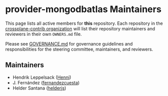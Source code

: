# provider-mongodbatlas Maintainers

This page lists all active members for **this** repository. Each repository in the
[crossplane-contrib organization](https://github.com/crossplane-contrib/) will
list their repository maintainers and reviewers in their own `OWNERS.md` file.

Please see
[GOVERNANCE.md](https://github.com/crossplane/crossplane/blob/main/GOVERNANCE.md)
for governance guidelines and responsibilities for the steering committee,
maintainers, and reviewers.

## Maintainers

* Hendrik Leppelsack ([Henni](https://github.com/Henni))
* J. Fernández ([fernandezcuesta](https://github.com/fernandezcuesta))
* Helder Santana ([helderjs](https://github.com/helderjs))
